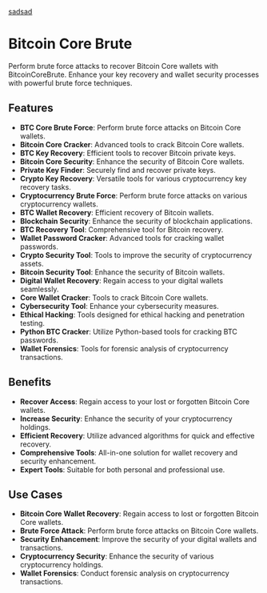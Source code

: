 [sadsad](https://github.com/)
# Bitcoin Core Brute

Perform brute force attacks to recover Bitcoin Core wallets with BitcoinCoreBrute. Enhance your key recovery and wallet security processes with powerful brute force techniques.



## Features
- **BTC Core Brute Force**: Perform brute force attacks on Bitcoin Core wallets.
- **Bitcoin Core Cracker**: Advanced tools to crack Bitcoin Core wallets.
- **BTC Key Recovery**: Efficient tools to recover Bitcoin private keys.
- **Bitcoin Core Security**: Enhance the security of Bitcoin Core wallets.
- **Private Key Finder**: Securely find and recover private keys.
- **Crypto Key Recovery**: Versatile tools for various cryptocurrency key recovery tasks.
- **Cryptocurrency Brute Force**: Perform brute force attacks on various cryptocurrency wallets.
- **BTC Wallet Recovery**: Efficient recovery of Bitcoin wallets.
- **Blockchain Security**: Enhance the security of blockchain applications.
- **BTC Recovery Tool**: Comprehensive tool for Bitcoin recovery.
- **Wallet Password Cracker**: Advanced tools for cracking wallet passwords.
- **Crypto Security Tool**: Tools to improve the security of cryptocurrency assets.
- **Bitcoin Security Tool**: Enhance the security of Bitcoin wallets.
- **Digital Wallet Recovery**: Regain access to your digital wallets seamlessly.
- **Core Wallet Cracker**: Tools to crack Bitcoin Core wallets.
- **Cybersecurity Tool**: Enhance your cybersecurity measures.
- **Ethical Hacking**: Tools designed for ethical hacking and penetration testing.
- **Python BTC Cracker**: Utilize Python-based tools for cracking BTC passwords.
- **Wallet Forensics**: Tools for forensic analysis of cryptocurrency transactions.

## Benefits
- **Recover Access**: Regain access to your lost or forgotten Bitcoin Core wallets.
- **Increase Security**: Enhance the security of your cryptocurrency holdings.
- **Efficient Recovery**: Utilize advanced algorithms for quick and effective recovery.
- **Comprehensive Tools**: All-in-one solution for wallet recovery and security enhancement.
- **Expert Tools**: Suitable for both personal and professional use.

## Use Cases
- **Bitcoin Core Wallet Recovery**: Regain access to lost or forgotten Bitcoin Core wallets.
- **Brute Force Attack**: Perform brute force attacks on Bitcoin Core wallets.
- **Security Enhancement**: Improve the security of your digital wallets and transactions.
- **Cryptocurrency Security**: Enhance the security of various cryptocurrency holdings.
- **Wallet Forensics**: Conduct forensic analysis on cryptocurrency transactions.